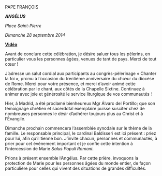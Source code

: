 PAPE FRANÇOIS

***ANGÉLUS***

*Place Saint-Pierre*

*Dimanche 28 septembre 2014*

**[Vidéo](http://player.rv.va/vaticanplayer.asp?language=it&tic=VA_E78IJEOT)**

Avant de conclure cette célébration, je désire saluer tous les pèlerins, en particulier vous les personnes âgées, venues de tant de pays. Merci de tout cœur !

J’adresse un salut cordial aux participants au congrès-pèlerinage « Chanter la foi », promu à l’occasion du trentième anniversaire du chœur du diocèse de Rome. Merci pour votre présence, et merci d’avoir animé cette célébration par le chant, aux côtés de la Chapelle Sixtine. Continuez à animer avec joie et générosité le service liturgique de vos communautés !

Hier, à Madrid, a été proclamé bienheureux Mgr Álvaro del Portillo; que son témoignage chrétien et sacerdotal exemplaire puisse susciter chez de nombreuses personnes le désir d’adhérer toujours plus au Christ et à l’Évangile.

Dimanche prochain commencera l’assemblée synodale sur le thème de la famille. Le responsable principal, le cardinal Baldisseri est ici présent : priez pour lui, afin qu’il tienne bon. J’invite chacun, personnes et communautés, à prier pour cet événement important et je confie cette intention à l’intercession de Marie *Salus Populi Romani*.

Prions à présent ensemble l’Angélus. Par cette prière, invoquons la protection de Marie pour les personnes âgées du monde entier, de façon particulière pour celles qui vivent des situations de grandes difficultés.